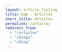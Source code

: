 ```yaml
---
layout: article_listing
title: Eq8 - Articles
short_title: Articles
permalink: /article/
redirect_from:
  - "/articles"
  - "/blogs"
  - "/blog"
---
```

